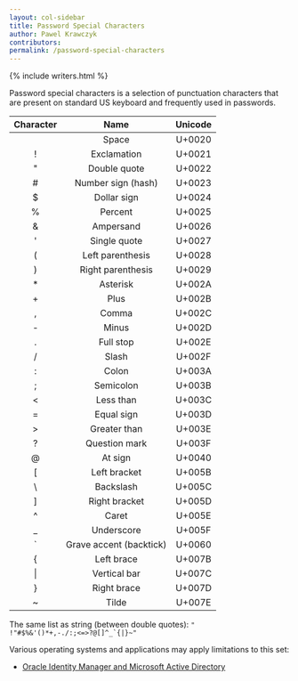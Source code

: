 ```yaml
---
layout: col-sidebar
title: Password Special Characters
author: Pawel Krawczyk
contributors:
permalink: /password-special-characters
---
```


{% include writers.html %}

Password special characters is a selection of punctuation characters that are present on standard US keyboard and frequently used in passwords.

| Character |          Name           | Unicode |
| :-------: | :---------------------: | :-----: |
|           |          Space          | U+0020  |
|     !     |       Exclamation       | U+0021  |
|     "     |      Double quote       | U+0022  |
|     #     |   Number sign (hash)    | U+0023  |
|     $     |       Dollar sign       | U+0024  |
|     %     |         Percent         | U+0025  |
|   &amp;   |        Ampersand        | U+0026  |
|     '     |      Single quote       | U+0027  |
|     (     |    Left parenthesis     | U+0028  |
|     )     |    Right parenthesis    | U+0029  |
|    \*     |        Asterisk         | U+002A  |
|     +     |          Plus           | U+002B  |
|     ,     |          Comma          | U+002C  |
|     -     |          Minus          | U+002D  |
|     .     |        Full stop        | U+002E  |
|     /     |          Slash          | U+002F  |
|     :     |          Colon          | U+003A  |
|     ;     |        Semicolon        | U+003B  |
|     <     |        Less than        | U+003C  |
|     =     |       Equal sign        | U+003D  |
|     >     |      Greater than       | U+003E  |
|     ?     |      Question mark      | U+003F  |
|     @     |         At sign         | U+0040  |
|     [     |      Left bracket       | U+005B  |
|    \      |        Backslash        | U+005C  |
|     ]     |      Right bracket      | U+005D  |
|     ^     |          Caret          | U+005E  |
|    \_     |       Underscore        | U+005F  |
|     `     | Grave accent (backtick) | U+0060  |
|     {     |       Left brace        | U+007B  |
|  &#124;   |      Vertical bar       | U+007C  |
|     }     |       Right brace       | U+007D  |
|     ~     |          Tilde          | U+007E  |

The same list as string (between double quotes): <code>" !"#$%&'()\*+,-./:;&lt;=&gt;?@[\]^\_`{&#124;}~"</code>

Various operating systems and applications may apply limitations to this set:

- [Oracle Identity Manager and Microsoft Active Directory](https://docs.oracle.com/cd/E11223_01/doc.910/e11197/app_special_char.htm)
